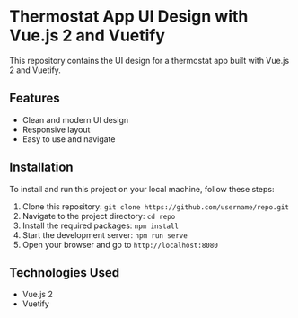# Thermostat App UI Design with Vue.js 2 and Vuetify

This repository contains the UI design for a thermostat app built with Vue.js 2 and Vuetify.

## Features
- Clean and modern UI design
- Responsive layout
- Easy to use and navigate

## Installation

To install and run this project on your local machine, follow these steps:

1. Clone this repository: `git clone https://github.com/username/repo.git`
2. Navigate to the project directory: `cd repo`
3. Install the required packages: `npm install`
4. Start the development server: `npm run serve`
5. Open your browser and go to `http://localhost:8080`

## Technologies Used
- Vue.js 2
- Vuetify

